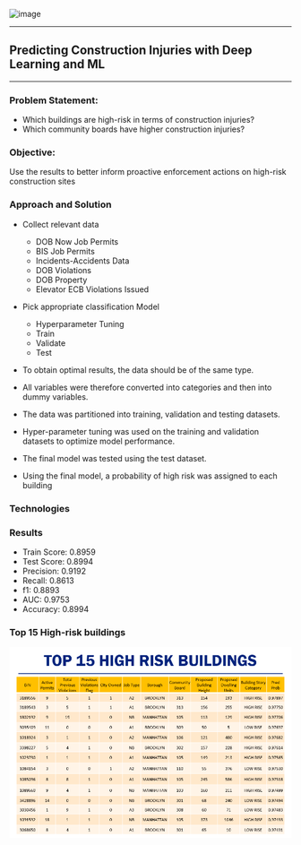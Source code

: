 ![image](https://user-images.githubusercontent.com/36938994/62065746-a2f02480-b1fd-11e9-86a7-a161981c8377.png)


---
## **Predicting Construction Injuries with Deep Learning and ML**
---
### Problem Statement:
 - Which buildings are high-risk in terms of construction injuries?
 - Which community boards have higher construction injuries?

### Objective:
Use the results to better inform proactive enforcement actions on high-risk construction sites 

### Approach and Solution
- Collect relevant data
    - DOB Now Job Permits
    - BIS Job Permits 
    - Incidents-Accidents Data
    - DOB Violations
    - DOB Property
    - Elevator ECB Violations Issued

- Pick appropriate classification Model
    - Hyperparameter Tuning 
    - Train
    - Validate
    - Test

- To obtain optimal results, the data should be of the same type. 
- All variables were therefore converted into categories and then into dummy variables.
- The data was partitioned into training, validation and testing datasets.
- Hyper-parameter tuning was used on the training and validation datasets to optimize model performance.
- The final model was tested using the test dataset.
- Using the final model, a probability of high risk was assigned to each building

### Technologies


### Results

- Train Score: 0.8959
- Test Score: 0.8994
- Precision: 0.9192
- Recall: 0.8613
- f1: 0.8893
- AUC: 0.9753
- Accuracy: 0.8994

### Top 15 High-risk buildings
![image](./images/highrisk.PNG)
